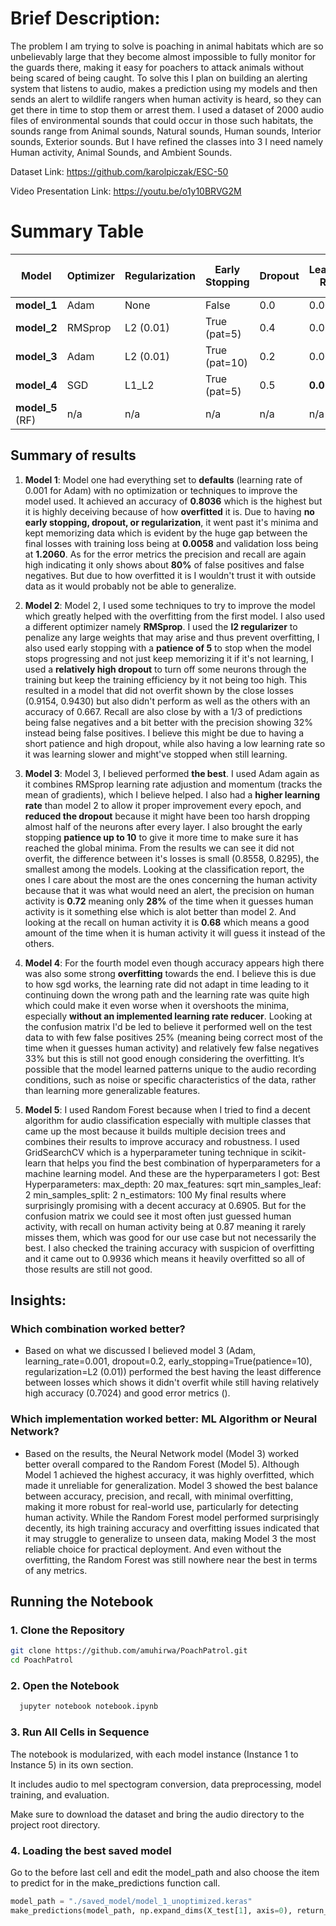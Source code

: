 # Brief Description:
The problem I am trying to solve is poaching in animal habitats which are so unbelievably large that they become almost impossible to fully monitor for the guards there, making it easy for poachers to attack animals without being scared of being caught. To solve this I plan on building an alerting system that listens to audio, makes a prediction using my models and then sends an alert to wildlife rangers when human activity is heard, so they can get there in time to stop them or arrest them. 
I used a dataset of 2000 audio files of environmental sounds that could occur in those such habitats, the sounds range from Animal sounds, Natural sounds, Human sounds, Interior sounds, Exterior sounds. But I have refined the classes into 3 I need namely Human activity, Animal Sounds, and Ambient Sounds.

Dataset Link: https://github.com/karolpiczak/ESC-50

Video Presentation Link: https://youtu.be/o1y10BRVG2M

# Summary Table

| Model  | Optimizer | Regularization | Early Stopping | Dropout | Learning Rate | Num of Layers       | Accuracy | Precision | Recall | F1-Score | Best Epoch | Training Loss | Validation Loss |
|--------|-----------|----------------|----------------|---------|---------------|-------------------|----------|-----------|--------|----------|------------|---------------|------------------|
| **model_1**| Adam      | None           | False          | 0.0     | 0.001         | 10     | **0.8036** | 0.8033    | 0.8036 | 0.8032   | 30         | 0.0058       | 1.2060          |
| **model_2**| RMSprop   | L2 (0.01)      | True (pat=5)   | 0.4     | 0.0005        | 10     | 0.6667   | 0.6847    | 0.6667 | 0.6608   | 18         | 0.9430       | 0.9154          |
| **model_3**| Adam      | L2 (0.01)      | True (pat=10)  | 0.2     | 0.001         | 12     | 0.7024   | 0.7107    | 0.7024 | 0.6999   | 20         | 0.8295       | 0.8558          |
| **model_4**| SGD       | L1_L2          | True (pat=5)   | 0.5     | **0.01**      | 12     | **0.7976** | 0.8076    | 0.7976 | 0.7999   | 30         | 1.4965       | 1.8144          |
| **model_5** (RF) | n/a   | n/a            | n/a            | n/a     | n/a           | n/a               | 0.6905   | 0.7204    | 0.6905 | 0.6873   | n/a        | n/a          | n/a              |

## Summary of results
1. **Model 1**: Model one had everything set to **defaults** (learning rate of 0.001 for Adam) with no optimization or techniques to improve the model used. It achieved an accuracy of **0.8036** which is the highest but it is highly deceiving because of how **overfitted** it is. Due to having **no early stopping, dropout, or regularization**, it went past it's minima and kept memorizing data which is evident by the huge gap between the final losses with training loss being at **0.0058** and validation loss being at **1.2060**.
As for the error metrics the precision and recall are again high indicating it only shows about **80%** of false positives and false negatives. But due to how overfitted it is I wouldn't trust it with outside data as it would probably not be able to generalize.

2. **Model 2**: Model 2, I used some techniques to try to improve the model which greatly helped with the overfitting from the first model. I also used a different optimizer namely **RMSprop**. I used the **l2 regularizer** to penalize any large weights that may arise and thus prevent overfitting, I also used early stopping with a **patience of 5** to stop when the model stops progressing and not just keep memorizing it if it's not learning, I used a **relatively high dropout** to turn off some neurons through the training but keep the training efficiency by it not being too high.
This resulted in a model that did not overfit shown by the close losses (0.9154, 0.9430) but also didn't perform as well as the others with an accuracy of 0.667. Recall are also close by with a 1/3 of predictions being false negatives and a bit better with the precision showing 32% instead being false positives. I believe this might be due to having a short patience and high dropout, while also having a low learning rate so it was learning slower and might've stopped when still learning.

3. **Model 3**: Model 3, I believed performed **the best**. I used Adam again as it combines RMSprop learning rate adjustion and momentum (tracks the mean of gradients), which I believe helped. I also had a **higher learning rate** than model 2 to allow it proper improvement every epoch, and **reduced the dropout** because it might have been too harsh dropping almost half of the neurons after every layer. I also brought the early stopping **patience up to 10** to give it more time to make sure it has reached the global minima.
From the results we can see it did not overfit, the difference between it's losses is small (0.8558, 0.8295), the smallest among the models. Looking at the classification report, the ones I care about the most are the ones concerning the human activity because that it was what would need an alert, the precision on human activity is **0.72** meaning only **28%** of the time when it guesses human activity is it something else which is alot better than model 2. And looking at the recall on human activity it is **0.68** which means a good amount of the time when it is human activity it will guess it instead of the others.

4. **Model 4**: For the fourth model even though accuracy appears high there was also some strong **overfitting** towards the end. I believe this is due to how sgd works, the learning rate did not adapt in time leading to it continuing down the wrong path and the learning rate was quite high which could make it even worse when it overshoots the minima, especially **without an implemented learning rate reducer**. Looking at the confusion matrix I'd be led to believe it performed well on the test data to with few false positives 25% (meaning being correct most of the time when it guesses human activity) and relatively few false negatives 33% but this is still not good enough considering the overfitting. It’s possible that the model learned patterns unique to the audio recording conditions, such as noise or specific characteristics of the data, rather than learning more generalizable features.

5. **Model 5**: I used Random Forest because when I tried to find a decent algorithm for audio classification especially with multiple classes that came up the most because it builds multiple decision trees and combines their results to improve accuracy and robustness.
I used GridSearchCV which is a hyperparameter tuning technique in scikit-learn that helps you find the best combination of hyperparameters for a machine learning model. 
And these are the hyperparameters I got: Best Hyperparameters:
max_depth: 20
max_features: sqrt
min_samples_leaf: 2
min_samples_split: 2
n_estimators: 100
My final results where surprisingly promising with a decent accuracy at 0.6905. But for the confusion matrix we could see it most often just guessed human activity, with recall on human activity being at 0.87 meaning it rarely misses them, which was good for our use case but not necessarily the best. I also checked the training accuracy with suspicion of overfitting and it came out to 0.9936 which means it heavily overfitted so all of those results are still not good.

## Insights:
### Which combination worked better?
- Based on what we discussed I believed model 3 (Adam, learning_rate=0.001, dropout=0.2, early_stopping=True(patience=10), regularization=L2 (0.01)) performed the best having the least difference between losses which shows it didn't overfit while still having relatively high accuracy (0.7024) and good error metrics ().
### Which implementation worked better: ML Algorithm or Neural Network?
- Based on the results, the Neural Network model (Model 3) worked better overall compared to the Random Forest (Model 5). Although Model 1 achieved the highest accuracy, it was highly overfitted, which made it unreliable for generalization. Model 3 showed the best balance between accuracy, precision, and recall, with minimal overfitting, making it more robust for real-world use, particularly for detecting human activity. While the Random Forest model performed surprisingly decently, its high training accuracy and overfitting issues indicated that it may struggle to generalize to unseen data, making Model 3 the most reliable choice for practical deployment. And even without the overfitting, the Random Forest was still nowhere near the best in terms of any metrics.

##  Running the Notebook

### 1. Clone the Repository

```bash
git clone https://github.com/amuhirwa/PoachPatrol.git
cd PoachPatrol
```
### 2. Open the Notebook
```bash
  jupyter notebook notebook.ipynb
```

### 3. Run All Cells in Sequence

The notebook is modularized, with each model instance (Instance 1 to Instance 5) in its own section.

It includes audio to mel spectogram conversion, data preprocessing, model training, and evaluation.

Make sure to download the dataset and bring the audio directory to the project root directory.


### 4. Loading the best saved model

Go to the before last cell and edit the model_path and also choose the item to predict for in the make_predictions function call.
```python
model_path = "./saved_model/model_1_unoptimized.keras"
make_predictions(model_path, np.expand_dims(X_test[1], axis=0), return_labels=True)
```